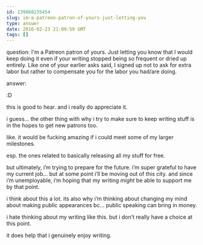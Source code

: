 ```yaml
---
id: 139868235454
slug: im-a-patreon-patron-of-yours-just-letting-you
type: answer
date: 2016-02-23 21:09:59 GMT
tags: []
---
```

question: I'm a Patreon patron of yours. Just letting you know that I would keep doing it even if your writing stopped being so frequent or dried up entirely. Like one of your earlier asks said, I signed up not to ask for extra labor but rather to compensate you for the labor you had/are doing.

answer: <p>:D</p><p>this is good to hear. and i really do appreciate it.</p><p>i guess... the other thing with why i try to make sure to keep writing stuff is in the hopes to get new patrons too.&nbsp;</p><p>like. it would be fucking amazing if i could meet some of my larger milestones.</p><p>esp. the ones related to basically releasing all my stuff for free.&nbsp;</p><p>but ultimately, i’m trying to prepare for the future. i’m super grateful to have my current job... but at some point i’ll be moving out of this city. and since i’m unemployable, i’m hoping that my writing *might* be able to support me by that point.&nbsp;</p><p>i think about this a lot. its also why i’m thinking about changing my mind about making public appearances bc... public speaking can bring in money.</p><p>i hate thinking about my writing like this. but i don’t really have a choice at this point.&nbsp;</p><p>it does help that i genuinely enjoy writing.</p>